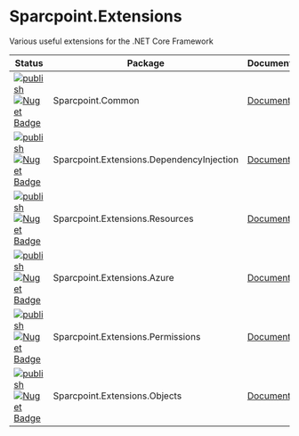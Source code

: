 # Sparcpoint.Extensions

Various useful extensions for the .NET Core Framework

| Status | Package | Documentation |
| ------ | ------- | ------------- |
| [![publish](https://github.com/Jcouls29/Sparcpoint.Extensions/actions/workflows/main.yml/badge.svg?branch=main)](https://github.com/Jcouls29/Sparcpoint.Extensions/actions/workflows/main.yml)  [![Nuget Badge](https://img.shields.io/nuget/v/Sparcpoint.Common.svg)](https://www.nuget.org/packages/Sparcpoint.Common) | Sparcpoint.Common | [Documentation](src/Sparcpoint.Common/Assembly/README.md) |
| [![publish](https://github.com/Jcouls29/Sparcpoint.Extensions/actions/workflows/main.yml/badge.svg?branch=main)](https://github.com/Jcouls29/Sparcpoint.Extensions/actions/workflows/main.yml)  [![Nuget Badge](https://img.shields.io/nuget/v/Sparcpoint.Extensions.DependencyInjection.svg)](https://www.nuget.org/packages/Sparcpoint.Extensions.DependencyInjection) | Sparcpoint.Extensions.DependencyInjection | [Documentation](src/Sparcpoint.Extensions.DependencyInjection/Assembly/README.md) |
| [![publish](https://github.com/Jcouls29/Sparcpoint.Extensions/actions/workflows/main.yml/badge.svg?branch=main)](https://github.com/Jcouls29/Sparcpoint.Extensions/actions/workflows/main.yml)  [![Nuget Badge](https://img.shields.io/nuget/v/Sparcpoint.Extensions.Resources.svg)](https://www.nuget.org/packages/Sparcpoint.Extensions.Resources) | Sparcpoint.Extensions.Resources | [Documentation](src/Sparcpoint.Extensions.Resources/Assembly/README.md) |
| [![publish](https://github.com/Jcouls29/Sparcpoint.Extensions/actions/workflows/main.yml/badge.svg?branch=main)](https://github.com/Jcouls29/Sparcpoint.Extensions/actions/workflows/main.yml)  [![Nuget Badge](https://img.shields.io/nuget/v/Sparcpoint.Extensions.Azure.svg)](https://www.nuget.org/packages/Sparcpoint.Extensions.Azure) | Sparcpoint.Extensions.Azure | [Documentation](src/Sparcpoint.Extensions.Azure/Assembly/README.md) |
| [![publish](https://github.com/Jcouls29/Sparcpoint.Extensions/actions/workflows/main.yml/badge.svg?branch=main)](https://github.com/Jcouls29/Sparcpoint.Extensions/actions/workflows/main.yml)  [![Nuget Badge](https://img.shields.io/nuget/v/Sparcpoint.Extensions.Permissions.svg)](https://www.nuget.org/packages/Sparcpoint.Extensions.Permissions) | Sparcpoint.Extensions.Permissions | [Documentation](src/Sparcpoint.Extensions.Permissions/Assembly/README.md) |
| [![publish](https://github.com/Jcouls29/Sparcpoint.Extensions/actions/workflows/main.yml/badge.svg?branch=main)](https://github.com/Jcouls29/Sparcpoint.Extensions/actions/workflows/main.yml)  [![Nuget Badge](https://img.shields.io/nuget/v/Sparcpoint.Extensions.Objects.svg)](https://www.nuget.org/packages/Sparcpoint.Extensions.Objects) | Sparcpoint.Extensions.Objects | [Documentation](src/Sparcpoint.Extensions.Objects/Assembly/README.md) |
